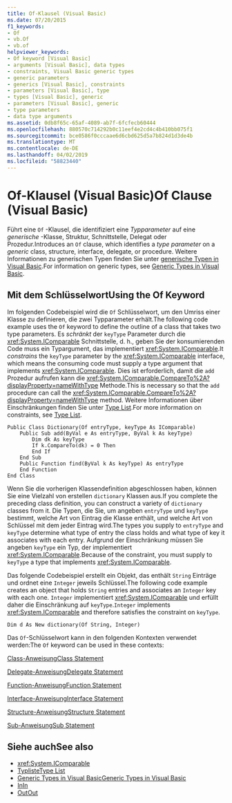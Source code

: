 ```yaml
---
title: Of-Klausel (Visual Basic)
ms.date: 07/20/2015
f1_keywords:
- Of
- vb.Of
- vb.of
helpviewer_keywords:
- Of keyword [Visual Basic]
- arguments [Visual Basic], data types
- constraints, Visual Basic generic types
- generic parameters
- generics [Visual Basic], constraints
- parameters [Visual Basic], type
- types [Visual Basic], generic
- parameters [Visual Basic], generic
- type parameters
- data type arguments
ms.assetid: 0db8f65c-65af-4089-ab7f-6fcfecb60444
ms.openlocfilehash: 880570c714292b0c11eef4e2cd4c4b410bb075f1
ms.sourcegitcommit: bce0586f0cccaae6d6cbd625d5a7b824d1d3de4b
ms.translationtype: MT
ms.contentlocale: de-DE
ms.lasthandoff: 04/02/2019
ms.locfileid: "58823440"
---
```

# <a name="of-clause-visual-basic"></a><span data-ttu-id="30583-102">Of-Klausel (Visual Basic)</span><span class="sxs-lookup"><span data-stu-id="30583-102">Of Clause (Visual Basic)</span></span>
<span data-ttu-id="30583-103">Führt eine `Of` -Klausel, die identifiziert eine *Typparameter* auf eine *generische* -Klasse, Struktur, Schnittstelle, Delegat oder Prozedur.</span><span class="sxs-lookup"><span data-stu-id="30583-103">Introduces an `Of` clause, which identifies a *type parameter* on a *generic* class, structure, interface, delegate, or procedure.</span></span> <span data-ttu-id="30583-104">Weitere Informationen zu generischen Typen finden Sie unter [generische Typen in Visual Basic](../../../visual-basic/programming-guide/language-features/data-types/generic-types.md).</span><span class="sxs-lookup"><span data-stu-id="30583-104">For information on generic types, see [Generic Types in Visual Basic](../../../visual-basic/programming-guide/language-features/data-types/generic-types.md).</span></span>  
  
## <a name="using-the-of-keyword"></a><span data-ttu-id="30583-105">Mit dem Schlüsselwort</span><span class="sxs-lookup"><span data-stu-id="30583-105">Using the Of Keyword</span></span>  
 <span data-ttu-id="30583-106">Im folgenden Codebeispiel wird die `Of` Schlüsselwort, um den Umriss einer Klasse zu definieren, die zwei Typparameter erhält.</span><span class="sxs-lookup"><span data-stu-id="30583-106">The following code example uses the `Of` keyword to define the outline of a class that takes two type parameters.</span></span> <span data-ttu-id="30583-107">Es *schränkt* der `keyType` Parameter durch die <xref:System.IComparable> Schnittstelle, d. h., geben Sie der konsumierenden Code muss ein Typargument, das implementiert <xref:System.IComparable>.</span><span class="sxs-lookup"><span data-stu-id="30583-107">It *constrains* the `keyType` parameter by the <xref:System.IComparable> interface, which means the consuming code must supply a type argument that implements <xref:System.IComparable>.</span></span> <span data-ttu-id="30583-108">Dies ist erforderlich, damit die `add` Prozedur aufrufen kann die <xref:System.IComparable.CompareTo%2A?displayProperty=nameWithType> Methode.</span><span class="sxs-lookup"><span data-stu-id="30583-108">This is necessary so that the `add` procedure can call the <xref:System.IComparable.CompareTo%2A?displayProperty=nameWithType> method.</span></span> <span data-ttu-id="30583-109">Weitere Informationen über Einschränkungen finden Sie unter [Type List](../../../visual-basic/language-reference/statements/type-list.md).</span><span class="sxs-lookup"><span data-stu-id="30583-109">For more information on constraints, see [Type List](../../../visual-basic/language-reference/statements/type-list.md).</span></span>  
  
```  
Public Class Dictionary(Of entryType, keyType As IComparable)  
    Public Sub add(ByVal e As entryType, ByVal k As keyType)  
        Dim dk As keyType  
        If k.CompareTo(dk) = 0 Then  
        End If  
    End Sub  
    Public Function find(ByVal k As keyType) As entryType  
    End Function  
End Class  
```  
  
 <span data-ttu-id="30583-110">Wenn Sie die vorherigen Klassendefinition abgeschlossen haben, können Sie eine Vielzahl von erstellen `dictionary` Klassen aus.</span><span class="sxs-lookup"><span data-stu-id="30583-110">If you complete the preceding class definition, you can construct a variety of `dictionary` classes from it.</span></span> <span data-ttu-id="30583-111">Die Typen, die Sie, um angeben `entryType` und `keyType` bestimmt, welche Art von Eintrag die Klasse enthält, und welche Art von Schlüssel mit dem jeder Eintrag wird.</span><span class="sxs-lookup"><span data-stu-id="30583-111">The types you supply to `entryType` and `keyType` determine what type of entry the class holds and what type of key it associates with each entry.</span></span> <span data-ttu-id="30583-112">Aufgrund der Einschränkung müssen Sie angeben `keyType` ein Typ, der implementiert <xref:System.IComparable>.</span><span class="sxs-lookup"><span data-stu-id="30583-112">Because of the constraint, you must supply to `keyType` a type that implements <xref:System.IComparable>.</span></span>  
  
 <span data-ttu-id="30583-113">Das folgende Codebeispiel erstellt ein Objekt, das enthält `String` Einträge und ordnet eine `Integer` jeweils Schlüssel.</span><span class="sxs-lookup"><span data-stu-id="30583-113">The following code example creates an object that holds `String` entries and associates an `Integer` key with each one.</span></span> <span data-ttu-id="30583-114">`Integer` implementiert <xref:System.IComparable> und erfüllt daher die Einschränkung auf `keyType`.</span><span class="sxs-lookup"><span data-stu-id="30583-114">`Integer` implements <xref:System.IComparable> and therefore satisfies the constraint on `keyType`.</span></span>  
  
```  
Dim d As New dictionary(Of String, Integer)  
```  
  
 <span data-ttu-id="30583-115">Das `Of`-Schlüsselwort kann in den folgenden Kontexten verwendet werden:</span><span class="sxs-lookup"><span data-stu-id="30583-115">The `Of` keyword can be used in these contexts:</span></span>  
  
 [<span data-ttu-id="30583-116">Class-Anweisung</span><span class="sxs-lookup"><span data-stu-id="30583-116">Class Statement</span></span>](../../../visual-basic/language-reference/statements/class-statement.md)  
  
 [<span data-ttu-id="30583-117">Delegate-Anweisung</span><span class="sxs-lookup"><span data-stu-id="30583-117">Delegate Statement</span></span>](../../../visual-basic/language-reference/statements/delegate-statement.md)  
  
 [<span data-ttu-id="30583-118">Function-Anweisung</span><span class="sxs-lookup"><span data-stu-id="30583-118">Function Statement</span></span>](../../../visual-basic/language-reference/statements/function-statement.md)  
  
 [<span data-ttu-id="30583-119">Interface-Anweisung</span><span class="sxs-lookup"><span data-stu-id="30583-119">Interface Statement</span></span>](../../../visual-basic/language-reference/statements/interface-statement.md)  
  
 [<span data-ttu-id="30583-120">Structure-Anweisung</span><span class="sxs-lookup"><span data-stu-id="30583-120">Structure Statement</span></span>](../../../visual-basic/language-reference/statements/structure-statement.md)  
  
 [<span data-ttu-id="30583-121">Sub-Anweisung</span><span class="sxs-lookup"><span data-stu-id="30583-121">Sub Statement</span></span>](../../../visual-basic/language-reference/statements/sub-statement.md)  
  
## <a name="see-also"></a><span data-ttu-id="30583-122">Siehe auch</span><span class="sxs-lookup"><span data-stu-id="30583-122">See also</span></span>

- <xref:System.IComparable>
- [<span data-ttu-id="30583-123">Typliste</span><span class="sxs-lookup"><span data-stu-id="30583-123">Type List</span></span>](../../../visual-basic/language-reference/statements/type-list.md)
- [<span data-ttu-id="30583-124">Generic Types in Visual Basic</span><span class="sxs-lookup"><span data-stu-id="30583-124">Generic Types in Visual Basic</span></span>](../../../visual-basic/programming-guide/language-features/data-types/generic-types.md)
- [<span data-ttu-id="30583-125">In</span><span class="sxs-lookup"><span data-stu-id="30583-125">In</span></span>](../../../visual-basic/language-reference/modifiers/in-generic-modifier.md)
- [<span data-ttu-id="30583-126">Out</span><span class="sxs-lookup"><span data-stu-id="30583-126">Out</span></span>](../../../visual-basic/language-reference/modifiers/out-generic-modifier.md)
